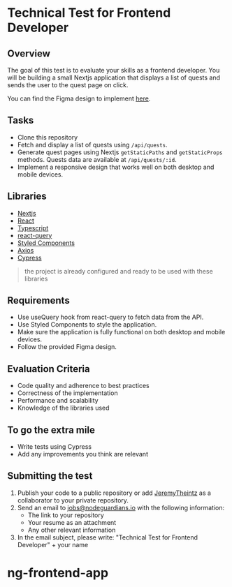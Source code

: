 # Technical Test for Frontend Developer

## Overview

The goal of this test is to evaluate your skills as a frontend developer. You will be building a small Nextjs application that displays a list of quests and sends the user to the quest page on click.

You can find the Figma design to implement [here](https://www.figma.com/file/NsOrfryi2VoVTmQCEM4vt3/Front-end-Application?node-id=0%3A1&t=66RyEXHpyshdytVl-1).

## Tasks

-   Clone this repository
-   Fetch and display a list of quests using `/api/quests`.
-   Generate quest pages using Nextjs `getStaticPaths` and `getStaticProps` methods. Quests data are available at `/api/quests/:id`.
-   Implement a responsive design that works well on both desktop and mobile devices.

## Libraries

-   [Nextjs](https://nextjs.org/)
-   [React](https://reactjs.org/)
-   [Typescript](https://www.typescriptlang.org/)
-   [react-query](https://react-query.tanstack.com/)
-   [Styled Components](https://styled-components.com/)
-   [Axios](https://axios-http.com/)
-   [Cypress](https://www.cypress.io/)

> the project is already configured and ready to be used with these libraries

## Requirements

-   Use useQuery hook from react-query to fetch data from the API.
-   Use Styled Components to style the application.
-   Make sure the application is fully functional on both desktop and mobile devices.
-   Follow the provided Figma design.

## Evaluation Criteria

-   Code quality and adherence to best practices
-   Correctness of the implementation
-   Performance and scalability
-   Knowledge of the libraries used

## To go the extra mile

-   Write tests using Cypress
-   Add any improvements you think are relevant

## Submitting the test

1. Publish your code to a public repository or add [JeremyTheintz](https://github.com/JeremyTheintz) as a collaborator to your private repository.
2. Send an email to [jobs@nodeguardians.io](mailto:jobs@nodeguardians.io) with the following information:
    - The link to your repository
    - Your resume as an attachment
    - Any other relevant information
3. In the email subject, please write: "Technical Test for Frontend Developer" + your name
# ng-frontend-app
